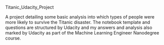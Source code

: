Titanic_Udacity_Project

A project detailing some basic analysis into which types of people were more likely to survive the Titanic disaster. The notebook template and questions are structured by Udacity and my answers and analysis also marked by Udacity as part of the Machine Learning Engineer Nanodegree course. 
